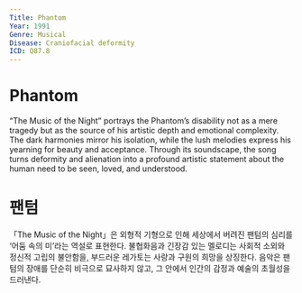 ```yaml
---
Title: Phantom
Year: 1991
Genre: Musical 
Disease: Craniofacial deformity
ICD: Q87.8
---
```


# Phantom

“The Music of the Night” portrays the Phantom’s disability not as a mere tragedy but as the source of his artistic depth and emotional complexity. The dark harmonies mirror his isolation, while the lush melodies express his yearning for beauty and acceptance. Through its soundscape, the song turns deformity and alienation into a profound artistic statement about the human need to be seen, loved, and understood.

# 팬텀

「The Music of the Night」은 외형적 기형으로 인해 세상에서 버려진 팬텀의 심리를 ‘어둠 속의 미’라는 역설로 표현한다. 불협화음과 긴장감 있는 멜로디는 사회적 소외와 정신적 고립의 불안함을, 부드러운 레가토는 사랑과 구원의 희망을 상징한다. 음악은 팬텀의 장애를 단순히 비극으로 묘사하지 않고, 그 안에서 인간의 감정과 예술의 초월성을 드러낸다.
